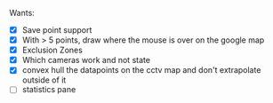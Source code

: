 Wants:

- [x] Save point support
- [x] With > 5 points, draw where the mouse is over on the google map
- [x] Exclusion Zones
- [x] Which cameras work and not state
- [x] convex hull the datapoints on the cctv map and don't extrapolate outside of it
- [ ] statistics pane
